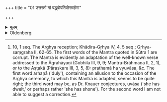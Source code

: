 +++
title = "01 उत्तरतो गां बद्ध्वोपतिष्ठेरन्नर्हणा"

+++

<details><summary>मूलम्</summary>

उत्तरतो गां बद्ध्वोपतिष्ठेरन्नर्हणा पुत्र उवास सेति १
</details>

<details><summary>Oldenberg</summary>

1. [^1]  To the north of the place (in which the Arghya reception will be offered to a guest), they should bind a cow (to a post or the like), and should (reverentially) approach it with (the verse), 'Arhaṇā putra vāsa' (MB. II, 8, 1).


[^1]:  10, 1 seq. The Arghya reception; Khādira-Gṛhya IV, 4, 5 seq.; Gṛhya-saṃgraha II, 62-65. The first words of the Mantra quoted in Sūtra 1 are corrupt. The Mantra is evidently an adaptation of the well-known verse addressed to the Āgrahāyaṇī (Gobhila III, 9, 9; Mantra-Brāhmaṇa II, 2, 1), or to the Aṣṭakā (Pāraskara III, 3, 5, 8): prathamā ha vyuvāsa, &c. The first word arhaṇā ('duly'), containing an allusion to the occasion of the Arghya ceremony, to which this Mantra is adapted, seems to be quite right; the third word may be, as Dr. Knauer conjectures, uvāsa ('she has dwelt,' or perhaps rather 'she has shone'). For the second word I am not able to suggest a correction.
</details>
